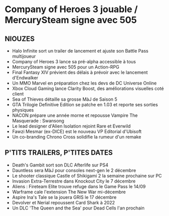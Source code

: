 # Company of Heroes 3 jouable / MercurySteam signe avec 505

## NIOUZES

- Halo Infinite sort un trailer de lancement et ajuste son Battle Pass multijoueur
- Company of Heroes 3 lance sa pré-alpha accessible à tous
- MercurySteam signe avec 505 pour un Action-RPG
- Final Fantasy XIV prévient des délais à prévoir avec le lancement d'Endwalker
- Un MMO Marvel en préparation chez les devs de DC Universe Online
- Xbox Cloud Gaming lance Clarity Boost, des améliorations visuelles coté client
- Sea of Thieves détaille sa grosse MàJ de Saison 5
- GTA Trilogie Definitive Edition se patche en 1.03 et reporte ses sorties physiques
- NACON prépare une année morne et repousse Vampire The Masquerade : Swansong
- Le lead designer d'Alien Isolation rejoint Rare et Everwild
- Fawzi Mesmar (ex-DICE) est le nouveau VP Editorial d'Ubisoft
- Un co-branding Chrono Cross solidifie la rumeur d'un remake

## P'TITS TRAILERS, P'TITES DATES

- Death's Gambit sort son DLC Afterlife sur PS4
- Dauntless sera MàJ pour consoles next-gen le 2 décembre
- Le shooter classique Castle of Shikigami 2 la semaine prochaine sur PC
- Invasion Extra-Terrestre dans Knockout City le 7 décembre
- Aliens : Fireteam Elite trouve refuge dans le Game Pass le 14/09
- Warframe cale l'extension The New War mi-décembre
- Aspire Ina's Tale se la jouera GRIS le 17 décembre
- Devolver et Nerial repoussent Card Shark à 2022
- Un DLC 'The Queen and the Sea' pour Dead Cells l'an prochain
